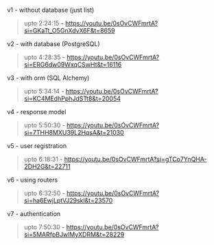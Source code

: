 v1 - without database (just list)
> upto 2:24:15 - https://youtu.be/0sOvCWFmrtA?si=GKaTt_O5GnXdvX6F&t=8659

v2 - with database (PostgreSQL)
> upto 4:28:35 - https://youtu.be/0sOvCWFmrtA?si=ERG6dw09WxqCSwHt&t=16116

v3 - with orm (SQL Alchemy)
> upto 5:34:14 - https://youtu.be/0sOvCWFmrtA?si=KC4MEdhPphJdSTt8&t=20054

v4 - response model
> upto 5:50:30 - https://youtu.be/0sOvCWFmrtA?si=7THH8MXU39L2HqsA&t=21030

v5 - user registration
> upto 6:18:31 - https://youtu.be/0sOvCWFmrtA?si=gTCo7YnQHA-2DH2G&t=22711

v6 - using routers
> upto 6:32:50 - https://youtu.be/0sOvCWFmrtA?si=ha6EwjLptVJ29skl&t=23570

v7 - authentication 
> upto 7:50:30 - https://youtu.be/0sOvCWFmrtA?si=5MARfpBJwlMyXDRM&t=28229


